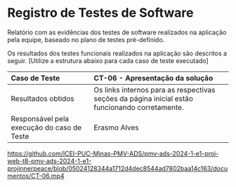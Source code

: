 # Registro de Testes de Software

Relatório com as evidências dos testes de software realizados na aplicação pela equipe, baseado no plano de testes pré-definido.

Os resultados dos testes funcionais realizados na aplicação são descritos a seguir. [Utilize a estrutura abaixo para cada caso de teste executado]

|Caso de Teste    | CT-06 - Apresentação da solução |
|:---|:---|
| Resultados obtidos | Os links internos para as respectivas seções da página inicial estão funcionando corretamente. |
| Responsável pela execução do caso de Teste | Erasmo Alves |

https://github.com/ICEI-PUC-Minas-PMV-ADS/pmv-ads-2024-1-e1-proj-web-t8-pmv-ads-2024-1-e1-projinnerpeace/blob/05024128344a1712d4dec8544ad7802baa14c163/documentos/CT-06.mp4 



